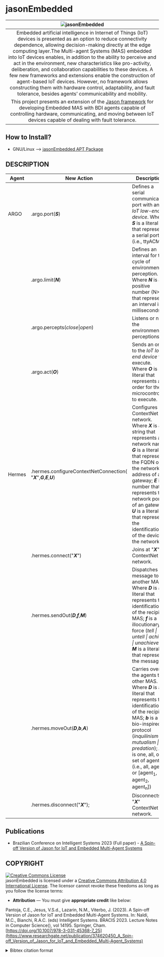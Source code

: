 # jasonEmbedded


|![jasonEmbedded](https://github.com/user-attachments/assets/15f66ef3-b14d-41b5-a90d-429734f44278)|
|:--:|
|Embedded artificial intelligence in Internet of Things (IoT) devices is presented as an option to reduce connectivity dependence, allowing decision-making directly at the edge computing layer.The Multi-agent Systems (MAS) embedded into IoT devices enables, in addition to the ability to perceive and act in the environment, new characteristics like pro-activity, deliberation, and collaboration capabilities to these devices. A few new frameworks and extensions enable the construction of agent-based IoT devices. However, no framework allows constructing them with hardware control, adaptability, and fault tolerance, besides agents’ communicability and mobility.|
|This project presents an extension of the [Jason framework](https://github.com/jason-lang/jason) for developing Embedded MAS with BDI agents capable of controlling hardware, communicating, and moving between IoT devices capable of dealing with fault tolerance.|

## How to Install?
+ GNU/Linux --> [jasonEmbedded APT Package](https://github.com/chon-group/dpkg-jasonembedded)

## DESCRIPTION
|Agent|New Action|Description|
|-|-|-|
|ARGO|.argo.port(___S___)|Defines a serial communication port with an _IoT low-end device_. Where ___S___ is a literal that represents a serial port (i.e., ttyACM0).|
||.argo.limit(___N___)|Defines an interval for the cycle of environmental perception. Where ___N___ is a positive number (N>0) that represents an interval in milliseconds|
||.argo.percepts(_close_\|_open_)|Listens or not the environmental perceptions.|
||.argo.act(___O___)|Sends an order to the _IoT low-end device_ to execute. Where ___O___ is a literal that represents an order for the microcontroller to execute.|
|Hermes|.hermes.configureContextNetConnection( "___X___",___G___,___E___,___U___)|Configures an ContextNet network. Where ___X___ is a string that represents an network name; ___G___ is a literal that represents the FQDN or the network address of an gateway; ___E___ is a number that represents the network port of an gateway; ___U___ is a literal that represents the identification of the device in the network.|
||.hermes.connect("___X___")|Joins at "___X___" ContextNet network.|
||.hermes.sendOut(___D___,___f___,___M___)|Dispatches a message to another MAS. Where ___D___ is a literal that represents the identification of the recipient MAS; ___f___ is a illocutionary force (_tell \| untell \| achieve \| unachieve_); ___M___ is a literal that represents the message.|
||.hermes.moveOut(___D___,___b___,___A___)|Carries over the agents to other MAS. Where ___D___ is a literal that represents the identification of the recipient MAS; ___b___ is a bio-inspired protocol (_inquilinism \| mutualism \| predation_); ___A___ is one, all, or a set of agents (i.e., all, agent or \[agent<sub>1</sub>, agent<sub>2</sub>, agent<sub>n</sub>\])|
||.hermes.disconnect("___X___");|Disconnects at "___X___" ContextNet network.|

## Publications
+ Brazilian Conference on Intelligent Systems 2023 (Full paper) - [A Spin-off Version of Jason for IoT and Embedded Multi-Agent Systems](https://www.researchgate.net/publication/374620450_A_Spin-off_Version_of_Jason_for_IoT_and_Embedded_Multi-Agent_Systems)
  
## COPYRIGHT
<a rel="license" href="http://creativecommons.org/licenses/by/4.0/"><img alt="Creative Commons License" style="border-width:0" src="https://i.creativecommons.org/l/by/4.0/88x31.png" /></a><br />jasonEmbedded is licensed under a <a rel="license" href="http://creativecommons.org/licenses/by/4.0/">Creative Commons Attribution 4.0 International License</a>. The licensor cannot revoke these freedoms as long as you follow the license terms:

* __Attribution__ — You must give __appropriate credit__ like below:

Pantoja, C.E., Jesus, V.S.d., Lazarin, N.M., Viterbo, J. (2023). A Spin-off Version of Jason for IoT and Embedded Multi-Agent Systems. In: Naldi, M.C., Bianchi, R.A.C. (eds) Intelligent Systems. BRACIS 2023. Lecture Notes in Computer Science(), vol 14195. Springer, Cham. [https://doi.org/10.1007/978-3-031-45368-7_25](https://www.researchgate.net/publication/374620450_A_Spin-off_Version_of_Jason_for_IoT_and_Embedded_Multi-Agent_Systems)

<details>
<summary> Bibtex citation format</summary>

```
@InProceedings{jasonEmbedded,
doi="10.1007/978-3-031-45368-7_25",
author="Pantoja, Carlos Eduardo
and Jesus, Vinicius Souza de
and Lazarin, Nilson Mori
and Viterbo, Jos{\'e}",
editor="Naldi, Murilo C.
and Bianchi, Reinaldo A. C.",
title="A Spin-off Version of Jason for IoT and Embedded Multi-Agent Systems",
booktitle="Intelligent Systems",
year="2023",
publisher="Springer Nature Switzerland",
address="Cham",
pages="382--396",
isbn="978-3-031-45368-7"
}



```
</details>
